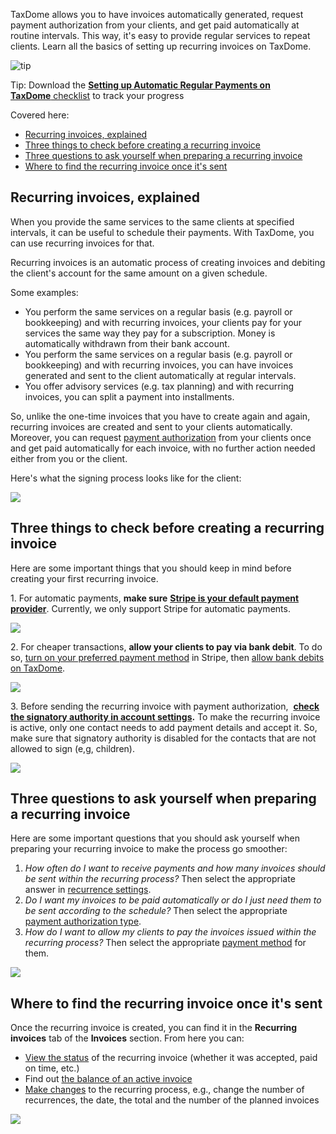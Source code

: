 TaxDome allows you to have invoices automatically generated, request payment authorization from your clients, and get paid automatically at routine intervals. This way, it's easy to provide regular services to repeat clients. Learn all the basics of setting up recurring invoices on TaxDome.

![tip](https://taxdome-public.s3.amazonaws.com/images/notification/tip.png)

Tip: Download the [**Setting up Automatic Regular Payments on TaxDome** checklist](https://taxdome-public.s3.amazonaws.com/images/help/Setting+up+Automatic+Regular+Payments+on+TaxDome.pdf) to track your progress

Covered here:

*   [Recurring invoices, explained](#1)
*   [Three things to check before creating a recurring invoice](#2)
*   [Three questions to ask yourself when preparing a recurring invoice](#4)
*   [](#4)[Where to find the recurring invoice once it's sent](#3)

Recurring invoices, explained
-----------------------------

When you provide the same services to the same clients at specified intervals, it can be useful to schedule their payments. With TaxDome, you can use recurring invoices for that.

Recurring invoices is an automatic process of creating invoices and debiting the client's account for the same amount on a given schedule.

Some examples:

*   You perform the same services on a regular basis (e.g. payroll or bookkeeping) and with recurring invoices, your clients pay for your services the same way they pay for a subscription. Money is automatically withdrawn from their bank account.
*   You perform the same services on a regular basis (e.g. payroll or bookkeeping) and with recurring invoices, you can have invoices generated and sent to the client automatically at regular intervals.
*   You offer advisory services (e.g. tax planning) and with recurring invoices, you can split a payment into installments.

So, unlike the one-time invoices that you have to create again and again, recurring invoices are created and sent to your clients automatically. Moreover, you can request [payment authorization](#2) from your clients once and get paid automatically for each invoice, with no further action needed either from you or the client. 

Here's what the signing process looks like for the client:

![](https://s3.amazonaws.com/helpscout.net/docs/assets/5be60d8f04286304a71c1d53/images/6449024cd50b2033bd241688/file-byY9bCNx9O.png)

Three things to check before creating a recurring invoice
---------------------------------------------------------

Here are some important things that you should keep in mind before creating your first recurring invoice.

1\. For automatic payments, **make sure** [**Stripe is your default payment provider**](https://help.taxdome.com/article/491-selecting-default-provider-for-accepting-payments). Currently, we only support Stripe for automatic payments.

![](https://s3.amazonaws.com/helpscout.net/docs/assets/5be60d8f04286304a71c1d53/images/644904c5cdec2a7348811b52/file-SG50TbWw1c.png)

2\. For cheaper transactions, **allow your clients to pay via bank debit**. To do so, [turn on your preferred payment method](https://help.taxdome.com/article/172-accepting-credit-card-payments#4) in Stripe, then [allow bank debits on TaxDome](https://help.taxdome.com/article/491-selecting-default-provider-for-accepting-payments#2).

![](https://s3.amazonaws.com/helpscout.net/docs/assets/5be60d8f04286304a71c1d53/images/64490727d50b2033bd241692/file-p39LZJXCIM.png)

3. Before sending the recurring invoice with payment authorization,  [**check the signatory authority in account settings**](https://help.taxdome.com/article/559-which-contacts-sign-a-contract-how-does-having-multiple-signatories-work#1)**.** To make the recurring invoice is active, only one contact needs to add payment details and accept it. So, make sure that signatory authority is disabled for the contacts that are not allowed to sign (e,g, children).

![](https://s3.amazonaws.com/helpscout.net/docs/assets/5be60d8f04286304a71c1d53/images/643d58d57133de139103e9ba/file-s0iXiMlhO7.png)

Three questions to ask yourself when preparing a recurring invoice
------------------------------------------------------------------

Here are some important questions that you should ask yourself when preparing your recurring invoice to make the process go smoother:

1.  _How often do I want to receive payments and how many invoices should be sent within the recurring process?_ Then select the appropriate answer in [recurrence settings](https://help.taxdome.com/article/995-recurring-invoices-recurring-invoices-basic-create-schedule-save-as-draft#2).
2.  _Do I want my invoices to be paid automatically or do I just need them to be sent according to the schedule?_ Then select the appropriate [payment authorization type](https://help.taxdome.com/article/995-recurring-invoices-recurring-invoices-basic-create-schedule-save-as-draft#payment).
3.  _How do I want to allow my clients to pay the invoices issued within the recurring process?_ Then select the appropriate [payment method](https://help.taxdome.com/article/491-selecting-default-provider-for-accepting-payments#2) for them.

![](https://s3.amazonaws.com/helpscout.net/docs/assets/5be60d8f04286304a71c1d53/images/644a5778cdec2a7348811cc9/file-DlvHhLSWkn.png)

Where to find the recurring invoice once it's sent
--------------------------------------------------

Once the recurring invoice is created, you can find it in the **Recurring invoices** tab of the **Invoices** section. From here you can:

*   [View the status](https://help.taxdome.com/article/1005-recurring-invoices-list-basic-view-balance-statuses#2) of the recurring invoice (whether it was accepted, paid on time, etc.)
*   Find out [the balance of an active invoice](https://help.taxdome.com/article/1005-recurring-invoices-list-basic-view-balance-statuses#1)
*   [Make changes](https://help.taxdome.com/article/1003-recurring-invoices-basic-edit-manage-schedule-delete#1) to the recurring process, e.g., change the number of recurrences, the date, the total and the number of the planned invoices

![](https://s3.amazonaws.com/helpscout.net/docs/assets/5be60d8f04286304a71c1d53/images/643e312e37fd073d73d6cd4c/file-nPGkChCJNF.png)